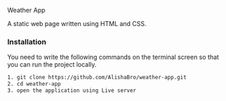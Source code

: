 Weather App

A static web page written using HTML and CSS.

### Installation

You need to write the following commands on the terminal screen so that you can run the project locally.

```sh
1. git clone https://github.com/AlishaBro/weather-app.git
2. cd weather-app
3. open the application using Live server

```

